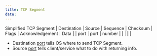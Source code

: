 ```yaml
---
title: TCP Segment
date: 
---
```


Simplified TCP Segment
| Destination | Source | Sequence | Checksum | Flags | Acknowledgement | Data |
| port        | port   | number   |          |       |                 |      |

* Destination [port](20201011180028-port.md) tells OS where to send TCP Segment.
* Source [port](20201011180028-port.md) tells client/service what to do with returning info.
